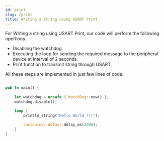 ```yaml
---
id: print
slug: /print
title: Writing a string using USART Print
---
```


For Writing a string using USART Print, our code will perform the following opertions.
 - Disabling the watchdog.
 - Executing the loop for sending the required message to the peripheral device at interval of 2 seconds.
 - Print function to transmit string through USART.

All these steps are implemented in just few lines of code.
```rust

pub fn main() {
   
    let watchdog = unsafe { WatchDog::new() };
    watchdog.disable();

    loop {
        println_string("Hello World !!!");

        rustduino::delay::delay_ms(2000);
    }
}
```